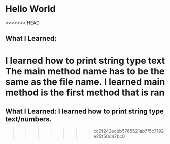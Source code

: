 # Hello World

<<<<<<< HEAD
## What I Learned:
I learned how to print string type text
The main method name has to be the same as the file name.
I learned main method is the first method that is ran
=======
## What I Learned: I learned how to print string type text/numbers.
>>>>>>> cc6f242ecbb5765521ab7f5c7192e25f50d47bc0
